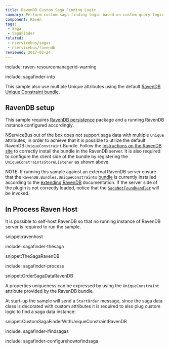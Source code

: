 ```yaml
---
title: RavenDB Custom Saga Finding Logic
summary: Perform custom saga finding logic based on custom query logic when the Saga storage is RavenDB and how to use multiple Unique attributes.
component: Raven
tags:
 - Saga
 - SagaFinder
related:
 - nservicebus/sagas
 - nservicebus/ravendb
reviewed: 2017-02-24
---
```


include: raven-resourcemanagerid-warning

include: sagafinder-into

This sample also use multiple Unique attributes using the default [RavenDB Unique Constraint bundle](https://ravendb.net/docs/search/latest/csharp?searchTerm=extending%20bundles%20unique-constraints).


## RavenDB setup

This sample requires [RavenDB persistence](/nservicebus/ravendb/) package and a running RavenDB instance configured accordingly.

NServiceBus out of the box does not support saga data with multiple `Unique` attributes, in order to achieve that it is possible to utilize the default RavenDB `UniqueConstraint` Bundle. Follow the [instructions on the RavenDB site](https://ravendb.net/docs/search/latest/csharp?searchTerm=extending%20bundles%20unique-constraints) to correctly install the bundle in the RavenDB server. It is also required to configure the client side of the bundle by registering the `UniqueConstraintsStoreListener` as shown above.

NOTE: If running this sample against an external RavenDB server ensure that the `RavenDB.Bundles.UniqueConstraints` [bundle](https://ravendb.net/docs/search/latest/csharp?searchTerm=extending%20bundles%20unique-constraints) is currently installed according to the [extending RavenDB](https://ravendb.net/docs/search/latest/csharp?searchTerm=server%20extending%20plugins) documentation. If the server side of the plugin is not correctly loaded, notice that the [`SagaNotFoundHandler`](/nservicebus/sagas/saga-not-found.md) will be invoked.


## In Process Raven Host

It is possible to self-host RavenDB so that no running instance of RavenDB server is required to run the sample.

snippet:ravenhost


include: sagafinder-thesaga


snippet:TheSagaRavenDB


include: sagafinder-process

snippet:OrderSagaDataRavenDB

A properties uniqueness can be expressed by using the `UniqueConstraint` attribute provided by the RavenDB bundle.

At start-up the sample will send a `StartOrder` message, since the saga data class is decorated with custom attributes it is required to also plug custom logic to find a saga data instance:

snippet:CustomSagaFinderWithUniqueConstraintRavenDB


include: sagafinder-ifindsagas

include: sagafinder-configurehowtofindsaga
